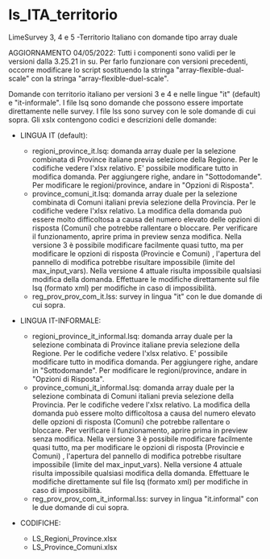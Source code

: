 # ls_ITA_territorio
LimeSurvey 3, 4 e 5 -Territorio Italiano con domande tipo array duale

AGGIORNAMENTO 04/05/2022: Tutti i componenti sono validi per le versioni dalla 3.25.21 in su. Per farlo funzionare con versioni precedenti, occorre modificare lo script sostituendo la stringa  "array-flexible-dual-scale" con la stringa "array-flexible-duel-scale".

Domande con territorio italiano per versioni 3 e 4 e nelle lingue "it" (default) e "it-informale".
I file lsq sono domande che possono essere importate direttamente nelle survey. I file lss sono survey con le sole domande di cui sopra. Gli xslx contengono codici e descrizioni delle domande:
- LINGUA IT (default):
	- regioni_province_it.lsq: domanda array duale per la selezione combinata di Province italiane previa selezione della Regione. Per le codifiche vedere l'xlsx relativo. E' possibile modificare tutto in modifica domanda. Per aggiungere righe, andare in "Sottodomande". Per modificare le regioni/province, andare in "Opzioni di Risposta".
	- province_comuni_it.lsq: domanda array duale per la selezione combinata di Comuni italiani previa selezione della Provincia. Per le codifiche vedere l'xlsx relativo. La modifica della domanda può essere molto difficoltosa a causa del numero elevato delle opzioni di risposta (Comuni) che potrebbe rallentare o bloccare. Per verificare il funzionamento, aprire prima in preview senza modifica. Nella versione 3 è possibile modificare facilmente quasi tutto, ma per modificare le opzioni di risposta (Provincie e Comuni) , l'apertura del pannello di modifica potrebbe risultare impossibile (limite del max_input_vars). Nella versione 4 attuale risulta impossibile qualsiasi modifica della domanda. Effettuare le modifiche direttamente sul file lsq (formato xml) per modifiche in caso di impossibilità.
	- reg_prov_prov_com_it.lss: survey in lingua "it" con le due domande di cui sopra.

- LINGUA IT-INFORMALE:
	- regioni_province_it_informal.lsq: domanda array duale per la selezione combinata di Province italiane previa selezione della Regione. Per le codifiche vedere l'xlsx relativo. E' possibile modificare tutto in modifica domanda. Per aggiungere righe, andare in "Sottodomande". Per modificare le regioni/province, andare in "Opzioni di Risposta".
	- province_comuni_it_informal.lsq: domanda array duale per la selezione combinata di Comuni italiani previa selezione della Provincia. Per le codifiche vedere l'xlsx relativo. La modifica della domanda può essere molto difficoltosa a causa del numero elevato delle opzioni di risposta (Comuni) che potrebbe rallentare o bloccare. Per verificare il funzionamento, aprire prima in preview senza modifica. Nella versione 3 è possibile modificare facilmente quasi tutto, ma per modificare le opzioni di risposta (Provincie e Comuni) , l'apertura del pannello di modifica potrebbe risultare impossibile (limite del max_input_vars). Nella versione 4 attuale risulta impossibile qualsiasi modifica della domanda. Effettuare le modifiche direttamente sul file lsq (formato xml) per modifiche in caso di impossibilità.
	- reg_prov_prov_com_it_informal.lss: survey in lingua "it.informal" con le due domande di cui sopra.

- CODIFICHE:
	- LS_Regioni_Province.xlsx
	- LS_Province_Comuni.xlsx
	
